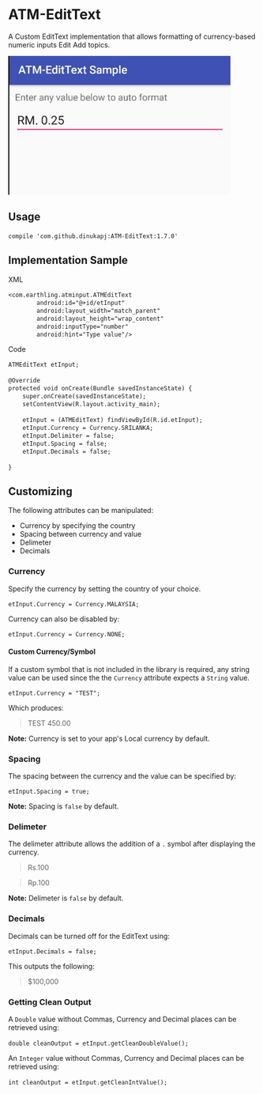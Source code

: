 # ATM-EditText
A Custom EditText implementation that allows formatting of currency-based numeric inputs Edit Add topics.

![Alt text](/demo_1.gif "ATM Input Demo")

## Usage

```
compile 'com.github.dinukapj:ATM-EditText:1.7.0'
```

## Implementation Sample

XML

```
<com.earthling.atminput.ATMEditText
        android:id="@+id/etInput"
        android:layout_width="match_parent"
        android:layout_height="wrap_content"
        android:inputType="number"
        android:hint="Type value"/>
```

Code

```
ATMEditText etInput;

@Override
protected void onCreate(Bundle savedInstanceState) {
    super.onCreate(savedInstanceState);
    setContentView(R.layout.activity_main);

    etInput = (ATMEditText) findViewById(R.id.etInput);
    etInput.Currency = Currency.SRILANKA;
    etInput.Delimiter = false;
    etInput.Spacing = false;
    etInput.Decimals = false;

}
```

## Customizing

The following attributes can be manipulated:

- Currency by specifying the country
- Spacing between currency and value
- Delimeter
- Decimals

### Currency

Specify the currency by setting the country of your choice.

```
etInput.Currency = Currency.MALAYSIA;
```

Currency can also be disabled by:

```
etInput.Currency = Currency.NONE;
```

#### Custom Currency/Symbol

If a custom symbol that is not included in the library is required, any string value can be used since the the `Currency` attribute expects a `String` value.

```
etInput.Currency = "TEST";
```

Which produces:
>TEST 450.00

**Note:** Currency is set to your app's Local currency by default.

### Spacing

The spacing between the currency and the value can be specified by:

```
etInput.Spacing = true;
```

**Note:** Spacing is `false` by default.

### Delimeter

The delimeter attribute allows the addition of a `.` symbol after displaying the currency.

> Rs.100

> Rp.100

**Note:** Delimeter is `false` by default.

### Decimals

Decimals can be turned off for the EditText using:

```
etInput.Decimals = false;
```

This outputs the following:

> $100,000

### Getting Clean Output

A `Double` value without Commas, Currency and Decimal places can be retrieved using:

`double cleanOutput = etInput.getCleanDoubleValue();`

An `Integer` value without Commas, Currency and Decimal places can be retrieved using:

`int cleanOutput = etInput.getCleanIntValue();`
